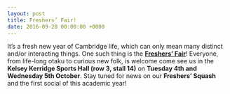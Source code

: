 ```yaml
---
layout: post
title: Freshers’ Fair!
date: 2016-09-28 00:00:00 +0000
---
```


It’s a fresh new year of Cambridge life, which can only mean many distinct and/or interacting things. One such thing is the **[Freshers’ Fair](http://www.cusu.co.uk/events/cusu-freshers-fair-2016)**!
Everyone, from life-long otaku to curious new folk, is welcome come see us in the **Kelsey Kerridge Sports Hall (row 3, stall 14)** on **Tuesday 4th and Wednesday 5th October**.
Stay tuned for news on our **Freshers’ Squash** and the first social of this academic year!
